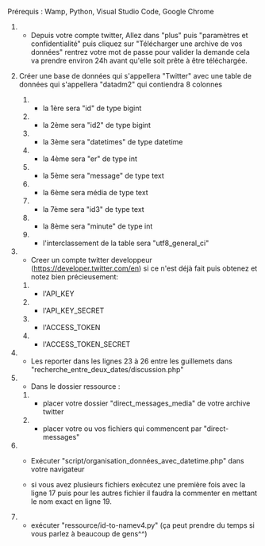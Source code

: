 Prérequis : Wamp, Python, Visual Studio Code, Google Chrome
 
1. - Depuis votre compte twitter, Allez dans "plus" puis "paramètres et confidentialité" puis cliquez sur  "Télécharger une archive de vos données" rentrez 
votre mot de passe pour valider la demande cela va prendre environ 24h avant qu'elle soit prête à être téléchargée.

2. Créer une base de données qui s'appellera "Twitter" avec une table de données qui s'appellera "datadm2" qui contiendra 8 colonnes

	1. - la  1ère   sera  "id" de type   bigint 
	2. - la  2ème sera  "id2" de type bigint
	3. - la  3ème sera "datetimes" de type datetime
	4. - la 4ème sera "er" de type  int
	5. - la 5ème sera "message" de type  text
	6. - la 6ème sera média de type text
	7. - la 7ème sera  "id3" de type text
	8. - la 8ème sera "minute" de type  int
	9. - l'interclassement de la table  sera  "utf8_general_ci"

3. - Creer un compte twitter developpeur (https://developer.twitter.com/en)  si ce n'est déjà fait puis obtenez et notez bien précieusement: 
	1. - l'API_KEY 
	2. - l'API_KEY_SECRET
	3. - l'ACCESS_TOKEN
	4. - l'ACCESS_TOKEN_SECRET
  
4. - Les reporter dans les lignes 23 à 26 entre les guillemets dans  "recherche_entre_deux_dates/discussion.php"

5. - Dans le dossier ressource :
	1. - placer votre dossier "direct_messages_media" de votre archive twitter
	2. - placer votre ou vos fichiers qui commencent par "direct-messages"
    
6. - Exécuter "script/organisation_données_avec_datetime.php" dans votre navigateur 

	- si vous avez plusieurs fichiers  exécutez une première fois avec la ligne 17  puis pour les autres fichier  il faudra la commenter en mettant le nom exact en 	ligne 19.
	
7. - exécuter "ressource/id-to-namev4.py" (ça peut prendre du temps si vous parlez à beaucoup de gens^^)

